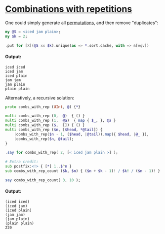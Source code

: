 [1]: https://rosettacode.org/wiki/Combinations_with_repetitions

# [Combinations with repetitions][1]

One could simply generate all [permutations](https://rosettacode.org/wiki/Permutations_with_repetitions#Perl_6), and then remove "duplicates":

```raku
my @S = <iced jam plain>;
my $k = 2;
 
.put for [X](@S xx $k).unique(as => *.sort.cache, with => &[eqv])
```

#### Output:
```
iced iced
iced jam
iced plain
jam jam
jam plain
plain plain
```


Alternatively, a recursive solution:

```raku
proto combs_with_rep (UInt, @) {*}
 
multi combs_with_rep (0,  @)  { () }
multi combs_with_rep (1,  @a)  { map { $_, }, @a }
multi combs_with_rep ($,  []) { () }
multi combs_with_rep ($n, [$head, *@tail]) {
    |combs_with_rep($n - 1, ($head, |@tail)).map({ $head, |@_ }),
    |combs_with_rep($n, @tail);
}
 
.say for combs_with_rep( 2, [< iced jam plain >] );
 
# Extra credit:
sub postfix:<!> { [*] 1..$^n }
sub combs_with_rep_count ($k, $n) { ($n + $k - 1)! / $k! / ($n - 1)! }
 
say combs_with_rep_count( 3, 10 );
```

#### Output:
```
(iced iced)
(iced jam)
(iced plain)
(jam jam)
(jam plain)
(plain plain)
220
```